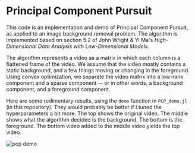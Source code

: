 # Principal Component Pursuit
This code is an implementation and demo of Principal Component Pursuit, as applied to an image background removal problem. The algorithm is implemented based on section 5.2 of John Wright & Yi Ma's *High-Dimensional Data Analysis with Low-Dimensional Models*.

The algorithm represents a video as a matrix in which each column is a flattened frame of the video. We assume that the video mostly contains a static background, and a few things moving or changing in the foreground. Using convex optimization, we separate the video matrix into a low-rank component and a sparse component -- or in other words, a background component, and a foreground component.

Here are some rudimentary results, using the `demo` function in `PCP_demo.jl` (in this repository). They would probably be better if I tuned the hyperparameters a bit more. The top shows the original video. The middle shows what the algorithm decided is the background. The bottom is the foreground. The bottom video added to the middle video yields the top video.

![pcp demo](./demo.gif)